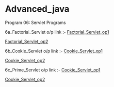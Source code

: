 # Advanced_java
 Program 06: Servlet Programs 

6a_Factorial_Servlet o/p link :-
<a href="https://github.com/ravi1718/Advanced-java-programs/blob/main/lab6_servelet/6a_FactorialServlet/6a_screenshot1.jpg">Factorial_Servlet_op1</a>

<a href="https://github.com/ravi1718/Advanced-java-programs/blob/main/lab6_servelet/6a_FactorialServlet/6a_screenshot2.jpg">Factorial_Servlet_op2</a>
<br/>

6b_Cookie_Servlet o/p link :-
<a href="https://github.com/ravi1718/Advanced-java-programs/blob/main/lab6_servelet/6b_CookieServlet/6b_screenshot1.jpg">Cookie_Servlet_op1</a>

<a href="https://github.com/ravi1718/Advanced-java-programs/blob/main/lab6_servelet/6b_CookieServlet/6b_screenshot2.jpg">Cookie_Servlet_op2</a>
<br/>

6c_Prime_Servlet o/p link :-
<a href="https://github.com/ravi1718/Advanced-java-programs/blob/main/lab6_servelet/6c_PrimeServlet/6c_screenshot1.jpg">Cookie_Servlet_op1</a>

<a href="https://github.com/ravi1718/Advanced-java-programs/blob/main/lab6_servelet/6c_PrimeServlet/6c_screenshot2.jpg">Cookie_Servlet_op2</a>
<br/>
















